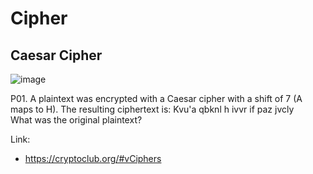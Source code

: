 
# Cipher 

## Caesar Cipher

![image](https://github.com/user-attachments/assets/c97bb872-79ac-4956-9969-3bc38072e896)

P01.
A plaintext was encrypted with a Caesar cipher with a shift of 7 (A maps to H). The resulting ciphertext is:
Kvu'a qbknl h ivvr if paz jvcly  
What was the original plaintext?   

Link:
- https://cryptoclub.org/#vCiphers

